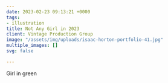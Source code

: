 ```yaml
---
date: 2023-02-23 09:13:21 +0000
tags:
- illustration
title: Not Any Girl in 2023
client: Vintage Production Group
image: "/assets/img/uploads/isaac-horton-portfolio-41.jpg"
multiple_images: []
svg: false

---
```

Girl in green
